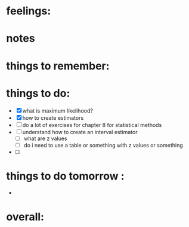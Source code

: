 # feelings:

# notes

# things to remember:

# things to do:
- [x] what is maximum likelihood?
- [x] how to create estimators 
- [ ] do a lot of exercises for chapter 8 for statistical methods 
- [ ] understand how to create an interval estimator
	- [ ] what are z values 
	- [ ] do i need to use a table or something with z values or something 
- [ ] 
# things to do tomorrow :
- 
# overall:

